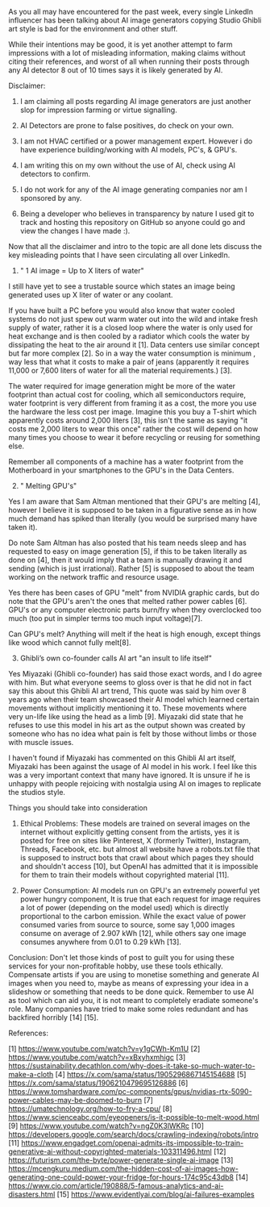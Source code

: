 As you all may have encountered for the past week, every single LinkedIn influencer has been talking about AI image generators copying Studio Ghibli art style is bad for the environment and other stuff. 

While their intentions may be good, it is yet another attempt to farm impressions with a lot of misleading information, making claims without citing their references, and worst of all when running their posts through any AI detector 8 out of 10 times says it is likely generated by AI. 



Disclaimer: 

1. I am claiming all posts regarding AI image generators are just another slop for impression farming or virtue signalling.

2. AI Detectors are prone to false positives, do check on your own.

3. I am not HVAC certified or a power management expert. However i do have experience building/working with AI models, PC's, & GPU's.

4. I am writing this on my own without the use of AI, check using AI detectors  to confirm.

5. I do not work for any of the AI image generating companies nor am I sponsored by any.

6. Being a developer who believes in transparency by nature I used git to track and hosting this repository on GitHub so anyone could go and view the changes I have made :). 



Now that all the disclaimer and intro to the topic are all done lets discuss the key misleading points that I have seen circulating all over LinkedIn.

1. " 1 AI image = Up to X liters of water"

I still have yet to see a trustable source which states an image being generated uses up X liter of water or any coolant. 

If you have built a PC before you would also know that water cooled systems do not just spew out warm water out into the wild and intake fresh supply of water, rather it is a closed loop where the water is only used for heat exchange and is then cooled by a radiator which cools the water by dissipating the heat to the air around it [1]. Data centers use similar concept but far more complex [2]. So in a way the water consumption is minimum , way less that what it costs to make a pair of jeans (apparently it requires 11,000 or 7,600 liters of water for all the material requirements.) [3]. 

The water required for image generation might be more of the water footprint than actual cost for cooling, which all semiconductors require, water footprint is very different from framing it as a cost, the more you use the hardware the less cost per image. Imagine this you buy a T-shirt which apparently costs around 2,000 liters [3], this isn't the same as saying "it costs me 2,000 liters to wear this once" rather the cost will depend on how many times you choose to wear it before recycling or reusing for something else.

Remember all components of a machine has a water footprint from the Motherboard in your smartphones to the GPU's in the Data Centers.

2. " Melting GPU's"

Yes I am aware that Sam Altman mentioned that their GPU's are melting [4], however I believe it is supposed to be taken in a figurative sense as in how much demand has spiked than literally (you would be surprised many have taken it). 

Do note Sam Altman has also posted that his team needs sleep and has requested to easy on image generation [5], if this to be taken literally as done on [4], then it would imply that a team is manually drawing it and sending (which is just irrational). Rather [5] is supposed to about the team working on the network traffic and resource usage.

Yes there has been cases of GPU "melt" from NVIDIA graphic cards, but do note that the GPU's aren't the ones that melted rather power cables [6]. GPU's or any computer electronic parts burn/fry when they overclocked too much (too put in simpler terms too much input voltage)[7]. 

Can GPU's melt?
Anything will melt if the heat is high enough, except things like wood which cannot fully melt[8]. 

3. Ghibli’s own co-founder calls AI art "an insult to life itself"

Yes Miyazaki (Ghibli co-founder) has said those exact words, and I do agree with him. 
But what everyone seems to gloss over is that he did not in fact say this about this Ghibli AI art trend, This quote was said by him over 8 years ago when their team showcased their AI model which learned certain movements without implicitly mentioning it to. These movements where very un-life like using the head as a limb [9]. Miyazaki did state that he refuses to use this model in his art as the output shown was created by someone who has no idea what pain is felt by those without limbs or those with muscle issues.

I haven't found if Miyazaki has commented on this Ghibli AI art itself, Miyazaki has been against the usage of AI model in his work. I feel like this was a very important context that many have ignored.
It is unsure if he is unhappy with people rejoicing with nostalgia using AI on images to replicate the studios style.



Things you should take into consideration

1. Ethical Problems:
These models are trained on several images on the internet without explicitly getting consent from the artists, yes it is posted for free on sites like Pinterest, X (formerly Twitter), Instagram, Threads, Facebook, etc. but almost all website have a robots.txt file that is supposed to instruct bots that crawl about which pages they should and shouldn't access [10], but OpenAI has admitted that it is impossible for them to train their models without copyrighted material [11].

2. Power Consumption:
AI models run on GPU's an extremely powerful yet power hungry component, It is true that each request for image requires a lot of power (depending on the model used) which is directly proportional to the carbon emission. While the exact value of power consumed varies from source to source, some say 1,000 images consume on average of 2.907 kWh [12], while others say one image consumes anywhere from 0.01 to 0.29 kWh [13].


Conclusion:
Don't let those kinds of post to guilt you for using these services for your non-profitable hobby, use these tools ethically. Compensate artists if you are using to monetise something and generate AI images when you need to, maybe as means of expressing your idea in a slideshow or something that needs to be done quick. Remember to use AI as tool which can aid you, it is not meant to completely eradiate someone's role. 
Many companies have tried to make some roles redundant and has backfired horribly [14] [15].




References:

[1] https://www.youtube.com/watch?v=y1gCWh-Km1U
[2] https://www.youtube.com/watch?v=xBxyhxmhigc
[3] https://sustainability.decathlon.com/why-does-it-take-so-much-water-to-make-a-cloth
[4] https://x.com/sama/status/1905296867145154688
[5] https://x.com/sama/status/1906210479695126886
[6] https://www.tomshardware.com/pc-components/gpus/nvidias-rtx-5090-power-cables-may-be-doomed-to-burn
[7] https://umatechnology.org/how-to-fry-a-cpu/
[8] https://www.scienceabc.com/eyeopeners/is-it-possible-to-melt-wood.html
[9] https://www.youtube.com/watch?v=ngZ0K3lWKRc
[10] https://developers.google.com/search/docs/crawling-indexing/robots/intro
[11] https://www.engadget.com/openai-admits-its-impossible-to-train-generative-ai-without-copyrighted-materials-103311496.html
[12] https://futurism.com/the-byte/power-generate-single-ai-image
[13] https://mcengkuru.medium.com/the-hidden-cost-of-ai-images-how-generating-one-could-power-your-fridge-for-hours-174c95c43db8
[14] https://www.cio.com/article/190888/5-famous-analytics-and-ai-disasters.html
[15] https://www.evidentlyai.com/blog/ai-failures-examples

